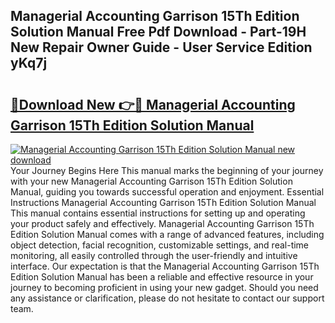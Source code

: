 ## Managerial Accounting Garrison 15Th Edition Solution Manual Free Pdf Download - Part-19H New Repair Owner Guide - User Service Edition yKq7j

# <h2><a href="http://bc54725.oget.top/?id=Managerial+Accounting+Garrison+15Th+Edition+Solution+Manual">🔗Download New 👉🔴 Managerial Accounting Garrison 15Th Edition Solution Manual</a></h2>

[![Managerial Accounting Garrison 15Th Edition Solution Manual new download](https://i.imgur.com/5g1atiW.png)](http://bc54725.oget.top/?id=Managerial+Accounting+Garrison+15Th+Edition+Solution+Manual)
Your Journey Begins Here This manual marks the beginning of your journey with your new Managerial Accounting Garrison 15Th Edition Solution Manual, guiding you towards successful operation and enjoyment. Essential Instructions Managerial Accounting Garrison 15Th Edition Solution Manual This manual contains essential instructions for setting up and operating your product safely and effectively. Managerial Accounting Garrison 15Th Edition Solution Manual comes with a range of advanced features, including object detection, facial recognition, customizable settings, and real-time monitoring, all easily controlled through the user-friendly and intuitive interface. Our expectation is that the Managerial Accounting Garrison 15Th Edition Solution Manual has been a reliable and effective resource in your journey to becoming proficient in using your new gadget. Should you need any assistance or clarification, please do not hesitate to contact our support team.
